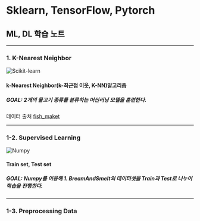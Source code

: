 # Sklearn, TensorFlow, Pytorch
## ML, DL 학습 노트
-------------------------------------------
### 1. K-Nearest Neighbor
![Scikit-learn](https://img.shields.io/badge/scikitlearn-F7931E.svg?&style=for-the-badge&logo=scikitlearn&logoColor=blue)
#### k-Nearest Neighbor(k-최근접 이웃, K-NN)알고리즘
##### GOAL: 2개의 물고기 종류를 분류하는 머신러닝 모델을 훈련한다.
데이터 출처 [fish_maket](http://www.kaggle.com/aungpyaeap/fish-market)

---------------------------------
### 1-2. Supervised Learning
![Numpy](https://img.shields.io/badge/numpy-013243.svg?&style=for-the-badge&logo=numpy&logoColor=white)
#### Train set, Test set
##### GOAL: Numpy를 이용해 1. BreamAndSmelt의 데이터셋을 Train과 Test로 나누어 학습을 진행한다.

----------------------------------

### 1-3. Preprocessing Data

